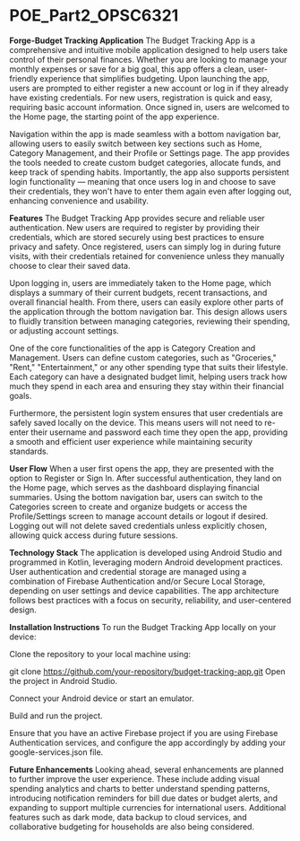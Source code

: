 # POE_Part2_OPSC6321
**Forge-Budget Tracking Application**
The Budget Tracking App is a comprehensive and intuitive mobile application designed to help users take control of their personal finances. Whether you are looking to manage your monthly expenses or save for a big goal, this app offers a clean, user-friendly experience that simplifies budgeting. Upon launching the app, users are prompted to either register a new account or log in if they already have existing credentials. For new users, registration is quick and easy, requiring basic account information. Once signed in, users are welcomed to the Home page, the starting point of the app experience.

Navigation within the app is made seamless with a bottom navigation bar, allowing users to easily switch between key sections such as Home, Category Management, and their Profile or Settings page. The app provides the tools needed to create custom budget categories, allocate funds, and keep track of spending habits. Importantly, the app also supports persistent login functionality — meaning that once users log in and choose to save their credentials, they won't have to enter them again even after logging out, enhancing convenience and usability.

**Features**
The Budget Tracking App provides secure and reliable user authentication. New users are required to register by providing their credentials, which are stored securely using best practices to ensure privacy and safety. Once registered, users can simply log in during future visits, with their credentials retained for convenience unless they manually choose to clear their saved data.

Upon logging in, users are immediately taken to the Home page, which displays a summary of their current budgets, recent transactions, and overall financial health. From there, users can easily explore other parts of the application through the bottom navigation bar. This design allows users to fluidly transition between managing categories, reviewing their spending, or adjusting account settings.

One of the core functionalities of the app is Category Creation and Management. Users can define custom categories, such as "Groceries," "Rent," "Entertainment," or any other spending type that suits their lifestyle. Each category can have a designated budget limit, helping users track how much they spend in each area and ensuring they stay within their financial goals.

Furthermore, the persistent login system ensures that user credentials are safely saved locally on the device. This means users will not need to re-enter their username and password each time they open the app, providing a smooth and efficient user experience while maintaining security standards.

**User Flow**
When a user first opens the app, they are presented with the option to Register or Sign In. After successful authentication, they land on the Home page, which serves as the dashboard displaying financial summaries. Using the bottom navigation bar, users can switch to the Categories screen to create and organize budgets or access the Profile/Settings screen to manage account details or logout if desired. Logging out will not delete saved credentials unless explicitly chosen, allowing quick access during future sessions.

**Technology Stack**
The application is developed using Android Studio and programmed in Kotlin, leveraging modern Android development practices. User authentication and credential storage are managed using a combination of Firebase Authentication and/or Secure Local Storage, depending on user settings and device capabilities. The app architecture follows best practices with a focus on security, reliability, and user-centered design.

**Installation Instructions**
To run the Budget Tracking App locally on your device:

Clone the repository to your local machine using:

git clone https://github.com/your-repository/budget-tracking-app.git
Open the project in Android Studio.

Connect your Android device or start an emulator.

Build and run the project.

Ensure that you have an active Firebase project if you are using Firebase Authentication services, and configure the app accordingly by adding your google-services.json file.

**Future Enhancements**
Looking ahead, several enhancements are planned to further improve the user experience. These include adding visual spending analytics and charts to better understand spending patterns, introducing notification reminders for bill due dates or budget alerts, and expanding to support multiple currencies for international users. Additional features such as dark mode, data backup to cloud services, and collaborative budgeting for households are also being considered.
